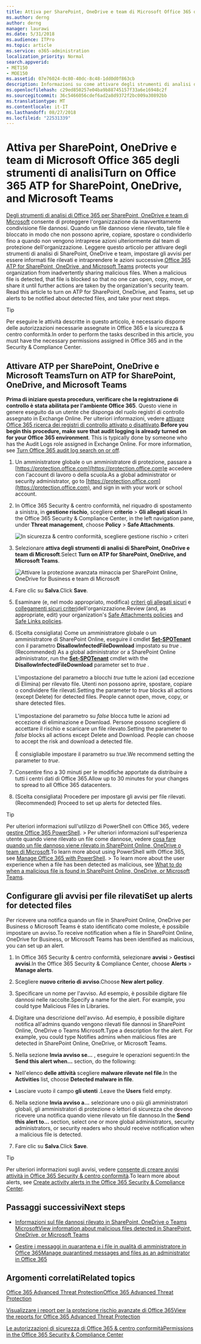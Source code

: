 ```yaml
---
title: Attiva per SharePoint, OneDrive e team di Microsoft Office 365 degli strumenti di analisi
ms.author: derng
author: derng
manager: laurawi
ms.date: 5/31/2018
ms.audience: ITPro
ms.topic: article
ms.service: o365-administration
localization_priority: Normal
search.appverid:
- MET150
- MOE150
ms.assetid: 07e76024-0c80-40dc-8c48-1dd0d0f863cb
description: Informazioni su come attivare degli strumenti di analisi di SharePoint, OneDrive e team, nonché su come impostare gli avvisi per file rilevati.
ms.openlocfilehash: c29ed850257e04ba9b88745157f33a6e16948c2f
ms.sourcegitcommit: 36c5466056cdef6ad2a8d9372f2bc009a30892bb
ms.translationtype: MT
ms.contentlocale: it-IT
ms.lasthandoff: 08/27/2018
ms.locfileid: "22531339"
---
```

# <a name="turn-on-office-365-atp-for-sharepoint-onedrive-and-microsoft-teams"></a><span data-ttu-id="bcf48-103">Attiva per SharePoint, OneDrive e team di Microsoft Office 365 degli strumenti di analisi</span><span class="sxs-lookup"><span data-stu-id="bcf48-103">Turn on Office 365 ATP for SharePoint, OneDrive, and Microsoft Teams</span></span>

<span data-ttu-id="bcf48-p101">[Degli strumenti di analisi di Office 365 per SharePoint, OneDrive e team di Microsoft](atp-for-spo-odb-and-teams.md) consente di proteggere l'organizzazione da inavvertitamente condivisione file dannosi. Quando un file dannoso viene rilevato, tale file è bloccato in modo che non possono aprire, copiare, spostare o condividerlo fino a quando non vengono intraprese azioni ulteriormente dal team di protezione dell'organizzazione. Leggere questo articolo per attivare degli strumenti di analisi di SharePoint, OneDrive e team, impostare gli avvisi per essere informati file rilevati e intraprendere le azioni successive.</span><span class="sxs-lookup"><span data-stu-id="bcf48-p101">[Office 365 ATP for SharePoint, OneDrive, and Microsoft Teams](atp-for-spo-odb-and-teams.md) protects your organization from inadvertently sharing malicious files. When a malicious file is detected, that file is blocked so that no one can open, copy, move, or share it until further actions are taken by the organization's security team. Read this article to turn on ATP for SharePoint, OneDrive, and Teams, set up alerts to be notified about detected files, and take your next steps.</span></span> 
  
> [!TIP]
> <span data-ttu-id="bcf48-107">Per eseguire le attività descritte in questo articolo, è necessario disporre delle autorizzazioni necessarie assegnate in Office 365 e la sicurezza &amp; centro conformità.</span><span class="sxs-lookup"><span data-stu-id="bcf48-107">In order to perform the tasks described in this article, you must have the necessary permissions assigned in Office 365 and in the Security &amp; Compliance Center.</span></span>
  
## <a name="turn-on-atp-for-sharepoint-onedrive-and-microsoft-teams"></a><span data-ttu-id="bcf48-108">Attivare ATP per SharePoint, OneDrive e Microsoft Teams</span><span class="sxs-lookup"><span data-stu-id="bcf48-108">Turn on ATP for SharePoint, OneDrive, and Microsoft Teams</span></span>

 <span data-ttu-id="bcf48-p102">**Prima di iniziare questa procedura, verificare che la registrazione di controllo è stata abilitata per l'ambiente Office 365**. Questo viene in genere eseguito da un utente che disponga del ruolo registri di controllo assegnato in Exchange Online. Per ulteriori informazioni, vedere [attivare Office 365 ricerca dei registri di controllo attivato o disattivato](turn-audit-log-search-on-or-off.md).</span><span class="sxs-lookup"><span data-stu-id="bcf48-p102">**Before you begin this procedure, make sure that audit logging is already turned on for your Office 365 environment**. This is typically done by someone who has the Audit Logs role assigned in Exchange Online. For more information, see [Turn Office 365 audit log search on or off](turn-audit-log-search-on-or-off.md).</span></span>
  
1. <span data-ttu-id="bcf48-112">Un amministratore globale o un amministratore di protezione, passare a [https://protection.office.com](https://protection.office.com)e accedere con l'account di lavoro o della scuola.</span><span class="sxs-lookup"><span data-stu-id="bcf48-112">As a global administrator or security administrator, go to [https://protection.office.com](https://protection.office.com), and sign in with your work or school account.</span></span>
    
2. <span data-ttu-id="bcf48-113">In Office 365 Security &amp; centro conformità, nel riquadro di spostamento a sinistra, in **gestione rischio**, scegliere **criterio** \> **Gli allegati sicuri**.</span><span class="sxs-lookup"><span data-stu-id="bcf48-113">In the Office 365 Security &amp; Compliance Center, in the left navigation pane, under **Threat management**, choose **Policy** \> **Safe Attachments**.</span></span>
    
    ![In sicurezza &amp; centro conformità, scegliere gestione rischio \> criteri](media/08849c91-f043-4cd1-a55e-d440c86442f2.png)
  
3. <span data-ttu-id="bcf48-115">Selezionare **attiva degli strumenti di analisi di SharePoint, OneDrive e team di Microsoft**.</span><span class="sxs-lookup"><span data-stu-id="bcf48-115">Select **Turn on ATP for SharePoint, OneDrive, and Microsoft Teams**.</span></span>
    
    ![Attivare la protezione avanzata minaccia per SharePoint Online, OneDrive for Business e team di Microsoft](media/48cfaace-59cc-4e60-bf86-05ff6b99bdbf.png)
  
4. <span data-ttu-id="bcf48-117">Fare clic su **Salva**.</span><span class="sxs-lookup"><span data-stu-id="bcf48-117">Click **Save**.</span></span>
    
5. <span data-ttu-id="bcf48-118">Esaminare (e, nel modo appropriato, modifica) [criteri gli allegati sicuri](set-up-atp-safe-attachments-policies.md) e [collegamenti sicuri criteri](set-up-atp-safe-links-policies.md)dell'organizzazione.</span><span class="sxs-lookup"><span data-stu-id="bcf48-118">Review (and, as appropriate, edit) your organization's [Safe Attachments policies](set-up-atp-safe-attachments-policies.md) and [Safe Links policies](set-up-atp-safe-links-policies.md).</span></span>
    
6. <span data-ttu-id="bcf48-119">(Scelta consigliata) Come un amministratore globale o un amministratore di SharePoint Online, eseguire il cmdlet **[Set-SPOTenant](https://docs.microsoft.com/powershell/module/sharepoint-online/Set-SPOTenant?view=sharepoint-ps)** con il parametro **DisallowInfectedFileDownload** impostato su *true* .</span><span class="sxs-lookup"><span data-stu-id="bcf48-119">(Recommended) As a global administrator or a SharePoint Online administrator, run the **[Set-SPOTenant](https://docs.microsoft.com/powershell/module/sharepoint-online/Set-SPOTenant?view=sharepoint-ps)** cmdlet with the **DisallowInfectedFileDownload** parameter set to  *true*  .</span></span> </br></br><span data-ttu-id="bcf48-p103">L'impostazione del parametro a blocchi *true* tutte le azioni (ad eccezione di Elimina) per rilevato file. Utenti non possono aprire, spostare, copiare o condividere file rilevati.</span><span class="sxs-lookup"><span data-stu-id="bcf48-p103">Setting the parameter to *true* blocks all actions (except Delete) for detected files. People cannot open, move, copy, or share detected files. </span></span></br></br><span data-ttu-id="bcf48-p104">L'impostazione del parametro su *false* blocca tutte le azioni ad eccezione di eliminazione e Download. Persone possono scegliere di accettare il rischio e scaricare un file rilevato.</span><span class="sxs-lookup"><span data-stu-id="bcf48-p104">Setting the parameter to *false* blocks all actions except Delete and Download. People can choose to accept the risk and download a detected file. </span></span></br></br><span data-ttu-id="bcf48-124">È consigliabile impostare il parametro su *true*.</span><span class="sxs-lookup"><span data-stu-id="bcf48-124">We recommend setting the parameter to *true*.</span></span> 
   
7. <span data-ttu-id="bcf48-125">Consentire fino a 30 minuti per le modifiche apportate da distribuire a tutti i centri dati di Office 365.</span><span class="sxs-lookup"><span data-stu-id="bcf48-125">Allow up to 30 minutes for your changes to spread to all Office 365 datacenters.</span></span>
    
8. <span data-ttu-id="bcf48-126">(Scelta consigliata) Procedere per impostare gli avvisi per file rilevati.</span><span class="sxs-lookup"><span data-stu-id="bcf48-126">(Recommended) Proceed to set up alerts for detected files.</span></span>
    
> [!TIP]
> <span data-ttu-id="bcf48-p105">Per ulteriori informazioni sull'utilizzo di PowerShell con Office 365, vedere [gestire Office 365 PowerShell](https://docs.microsoft.com/office365/enterprise/powershell/manage-office-365-with-office-365-powershell). > Per ulteriori informazioni sull'esperienza utente quando viene rilevato un file come dannose, vedere [cosa fare quando un file dannoso viene rilevato in SharePoint Online, OneDrive o team di Microsoft](https://support.office.com/article/01e902ad-a903-4e0f-b093-1e1ac0c37ad2).</span><span class="sxs-lookup"><span data-stu-id="bcf48-p105">To learn more about using PowerShell with Office 365, see [Manage Office 365 with PowerShell](https://docs.microsoft.com/office365/enterprise/powershell/manage-office-365-with-office-365-powershell). > To learn more about the user experience when a file has been detected as malicious, see [What to do when a malicious file is found in SharePoint Online, OneDrive, or Microsoft Teams](https://support.office.com/article/01e902ad-a903-4e0f-b093-1e1ac0c37ad2).</span></span> 
  
## <a name="set-up-alerts-for-detected-files"></a><span data-ttu-id="bcf48-129">Configurare gli avvisi per file rilevati</span><span class="sxs-lookup"><span data-stu-id="bcf48-129">Set up alerts for detected files</span></span>

<span data-ttu-id="bcf48-130">Per ricevere una notifica quando un file in SharePoint Online, OneDrive per Business o Microsoft Teams è stato identificato come moleste, è possibile impostare un avviso.</span><span class="sxs-lookup"><span data-stu-id="bcf48-130">To receive notification when a file in SharePoint Online, OneDrive for Business, or Microsoft Teams has been identified as malicious, you can set up an alert.</span></span>
  
1. <span data-ttu-id="bcf48-131">In Office 365 Security &amp; centro conformità, selezionare **avvisi** \> **Gestisci avvisi**.</span><span class="sxs-lookup"><span data-stu-id="bcf48-131">In the Office 365 Security &amp; Compliance Center, choose **Alerts** \> **Manage alerts**.</span></span>
    
2. <span data-ttu-id="bcf48-132">Scegliere **nuovo criterio di avviso**.</span><span class="sxs-lookup"><span data-stu-id="bcf48-132">Choose **New alert policy**.</span></span>
    
3. <span data-ttu-id="bcf48-p106">Specificare un nome per l'avviso. Ad esempio, è possibile digitare file dannosi nelle raccolte.</span><span class="sxs-lookup"><span data-stu-id="bcf48-p106">Specify a name for the alert. For example, you could type Malicious Files in Libraries.</span></span>
    
4. <span data-ttu-id="bcf48-p107">Digitare una descrizione dell'avviso. Ad esempio, è possibile digitare notifica all'admins quando vengono rilevati file dannosi in SharePoint Online, OneDrive o Teams Microsoft.</span><span class="sxs-lookup"><span data-stu-id="bcf48-p107">Type a description for the alert. For example, you could type Notifies admins when malicious files are detected in SharePoint Online, OneDrive, or Microsoft Teams.</span></span>
    
5. <span data-ttu-id="bcf48-137">Nella sezione **Invia avviso se...** , eseguire le operazioni seguenti:</span><span class="sxs-lookup"><span data-stu-id="bcf48-137">In the **Send this alert when...** section, do the following:</span></span> 
    
  - <span data-ttu-id="bcf48-138">Nell'elenco **delle attività** scegliere **malware rilevate nel file**.</span><span class="sxs-lookup"><span data-stu-id="bcf48-138">In the **Activities** list, choose **Detected malware in file**.</span></span>
    
  - <span data-ttu-id="bcf48-139">Lasciare vuoto il campo **gli utenti** .</span><span class="sxs-lookup"><span data-stu-id="bcf48-139">Leave the **Users** field empty.</span></span> 
    
6. <span data-ttu-id="bcf48-140">Nella sezione **Invia avviso a...** selezionare uno o più gli amministratori globali, gli amministratori di protezione o lettori di sicurezza che devono ricevere una notifica quando viene rilevato un file dannoso.</span><span class="sxs-lookup"><span data-stu-id="bcf48-140">In the **Send this alert to...** section, select one or more global administrators, security administrators, or security readers who should receive notification when a malicious file is detected.</span></span> 
    
7. <span data-ttu-id="bcf48-141">Fare clic su **Salva**.</span><span class="sxs-lookup"><span data-stu-id="bcf48-141">Click **Save**.</span></span>
    
> [!TIP]
> <span data-ttu-id="bcf48-142">Per ulteriori informazioni sugli avvisi, vedere [consente di creare avvisi attività in Office 365 Security &amp; centro conformità](create-activity-alerts.md).</span><span class="sxs-lookup"><span data-stu-id="bcf48-142">To learn more about alerts, see [Create activity alerts in the Office 365 Security &amp; Compliance Center](create-activity-alerts.md).</span></span> 
  
## <a name="next-steps"></a><span data-ttu-id="bcf48-143">Passaggi successivi</span><span class="sxs-lookup"><span data-stu-id="bcf48-143">Next steps</span></span>

- [<span data-ttu-id="bcf48-144">Informazioni sul file dannosi rilevato in SharePoint, OneDrive o Teams Microsoft</span><span class="sxs-lookup"><span data-stu-id="bcf48-144">View information about malicious files detected in SharePoint, OneDrive, or Microsoft Teams</span></span>](malicious-files-detected-in-spo-odb-or-teams.md)
    
- [<span data-ttu-id="bcf48-145">Gestire i messaggi in quarantena e i file in qualità di amministratore in Office 365</span><span class="sxs-lookup"><span data-stu-id="bcf48-145">Manage quarantined messages and files as an administrator in Office 365</span></span>](manage-quarantined-messages-and-files.md)
    
## <a name="related-topics"></a><span data-ttu-id="bcf48-146">Argomenti correlati</span><span class="sxs-lookup"><span data-stu-id="bcf48-146">Related topics</span></span>

[<span data-ttu-id="bcf48-147">Office 365 Advanced Threat Protection</span><span class="sxs-lookup"><span data-stu-id="bcf48-147">Office 365 Advanced Threat Protection</span></span>](office-365-atp.md)
  
[<span data-ttu-id="bcf48-148">Visualizzare i report per la protezione rischio avanzate di Office 365</span><span class="sxs-lookup"><span data-stu-id="bcf48-148">View the reports for Office 365 Advanced Threat Protection</span></span>](view-reports-for-atp.md)
  
[<span data-ttu-id="bcf48-149">Le autorizzazioni di sicurezza di Office 365 &amp; centro conformità</span><span class="sxs-lookup"><span data-stu-id="bcf48-149">Permissions in the Office 365 Security &amp; Compliance Center</span></span>](permissions-in-the-security-and-compliance-center.md)
  

